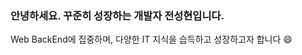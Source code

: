### 안녕하세요. 꾸준히 성장하는 개발자 전성현입니다.

<!--
**tjdgus1/tjdgus1** is a ✨ _special_ ✨ repository because its `README.md` (this file) appears on your GitHub profile.

Here are some ideas to get you started:

- 🔭 I’m currently working on ...
- 🌱 메가스터디 IT 백엔드 6개월 과정 수료 , 정보처리기사 & ADSP 취득
- 👯 I’m looking to collaborate on ...
- 🤔 I’m looking for help with ...
- 💬 Ask me about ...
- 📫 How to reach me: ...
- 😄 Pronouns: ...
- ⚡ Fun fact: 숭실대학교 대학원 (컴퓨터비전 연구실) 진학
-->Web BackEnd에 집중하며, 다양한 IT 지식을 습득하고 성장하고자 합니다 😄

